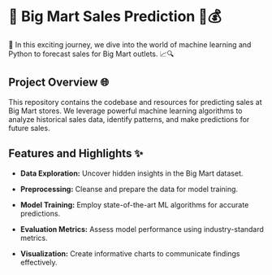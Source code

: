 # 🛒 Big Mart Sales Prediction 🤖💰

🚀 In this exciting journey, we dive into the world of machine learning and Python to forecast sales for Big Mart outlets. 📈🔍

## Project Overview 🌐
This repository contains the codebase and resources for predicting sales at Big Mart stores. We leverage powerful machine learning algorithms to analyze historical sales data, identify patterns, and make predictions for future sales.

## Features and Highlights ✨
- **Data Exploration:** Uncover hidden insights in the Big Mart dataset.
  
- **Preprocessing:** Cleanse and prepare the data for model training.
  
- **Model Training:** Employ state-of-the-art ML algorithms for accurate predictions.
  
- **Evaluation Metrics:** Assess model performance using industry-standard metrics.
  
- **Visualization:** Create informative charts to communicate findings effectively.
